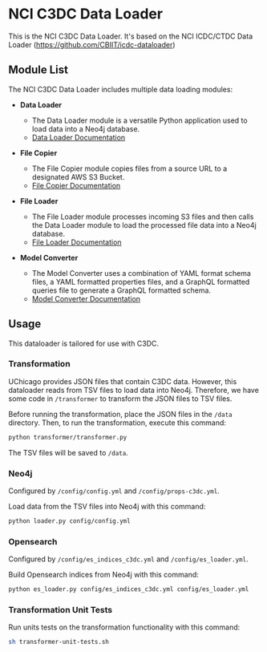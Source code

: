 # NCI C3DC Data Loader

This is the NCI C3DC Data Loader. It's based on the NCI ICDC/CTDC Data Loader (<https://github.com/CBIIT/icdc-dataloader>)

## Module List

The NCI C3DC Data Loader includes multiple data loading modules:

-   **Data Loader**
    -   The Data Loader module is a versatile Python application used to load data into a Neo4j database.
    -   [Data Loader Documentation](docs/data-loader.md)

-   **File Copier**
    -   The File Copier module copies files from a source URL to a designated AWS S3 Bucket.
    -   [File Copier Documentation](docs/file-copier.md)
    
-   **File Loader**
    -   The File Loader module processes incoming S3 files and then calls the Data Loader module to load the processed file data into a Neo4j database.
    -   [File Loader Documentation](docs/file-loader.md)
    
-   **Model Converter**
    -   The Model Converter uses a combination of YAML format schema files, a YAML formatted properties files, and a GraphQL formatted queries file to generate a GraphQL formatted schema.
    -   [Model Converter Documentation](docs/model-converter.md)

## Usage

This dataloader is tailored for use with C3DC.

### Transformation

UChicago provides JSON files that contain C3DC data. However, this dataloader reads from TSV files to load data into Neo4j. Therefore, we have some code in `/transformer` to transform the JSON files to TSV files.

Before running the transformation, place the JSON files in the `/data` directory. Then, to run the transformation, execute this command:

```bash
python transformer/transformer.py
```

The TSV files will be saved to `/data`.

### Neo4j

Configured by `/config/config.yml` and `/config/props-c3dc.yml`.

Load data from the TSV files into Neo4j with this command:

```bash
python loader.py config/config.yml
```

### Opensearch

Configured by `/config/es_indices_c3dc.yml` and `/config/es_loader.yml`.

Build Opensearch indices from Neo4j with this command:

```bash
python es_loader.py config/es_indices_c3dc.yml config/es_loader.yml
```

### Transformation Unit Tests

Run units tests on the transformation functionality with this command:

```bash
sh transformer-unit-tests.sh
```
